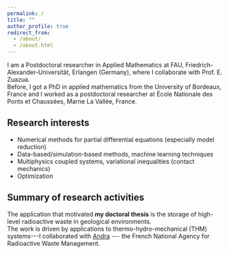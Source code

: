 ```yaml
---
permalink: /
title: ""
author_profile: true
redirect_from: 
  - /about/
  - /about.html
---
```

I am a Postdoctoral researcher in Applied Mathematics at FAU, Friedrich-Alexander-Universität, Erlangen (Germany), where I collaborate with Prof. E. Zuazua.\
Before, I got a PhD in applied mathematics from the University of Bordeaux, France and I worked as a postdoctoral researcher at École Nationale des Ponts et Chaussées, Marne La Vallée, France.

## Research interests
<ul>
<li> Numerical methods for partial differential equations (especially model reduction) </li>
<li>Data-based/simulation-based methods, machine learning techniques </li>
<li>Multiphysics coupled systems, variational inequalities (contact mechanics) </li>
<li>Optimization </li>
</ul> 


<!-- Questo è un commento e non verrà visualizzato nella pagina -->

## Summary of research activities

The application that motivated **my doctoral thesis** is the storage of high-level radioactive waste in geological environments.  
The work is driven by applications to thermo-hydro-mechanical (THM) systems---I collaborated with [Andra](https://www.andra.fr)
--- the French National Agency for Radioactive Waste Management.



<!--\[ a^2 + b^2 = c^2 \]

Possiamo anche scrivere una formula inline, come \( E = mc^2 \), per rappresentare la famosa equazione di Einstein sulla relatività.


 -->
